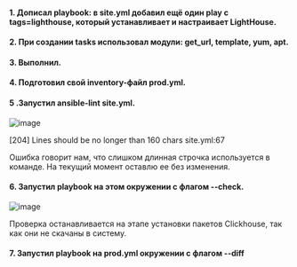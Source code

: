#### 1. Дописал playbook: в site.yml добавил ещё один play с tags=lighthouse, который устанавливает и настраивает LightHouse.

#### 2. При создании tasks использовал модули: get_url, template, yum, apt.

#### 3. Выполнил.

#### 4. Подготовил свой inventory-файл prod.yml.

#### 5 .Запустил ansible-lint site.yml.

![image](https://github.com/inyushov/devops-netology/assets/127683348/f33547e0-05ea-4f34-8336-157570c110cb)

[204] Lines should be no longer than 160 chars
site.yml:67

Ошибка говорит нам, что слишком длинная строчка используется в команде. На текущий момент оставлю ее без изменения.

#### 6. Запустил playbook на этом окружении с флагом --check.

![image](https://github.com/inyushov/devops-netology/assets/127683348/4eba73e9-d2c5-47d9-8acc-9325e253ecf7)

Проверка останавливается на этапе установки пакетов Clickhouse, так как они не скачаны в систему.

#### 7. Запустил playbook на prod.yml окружении с флагом --diff










